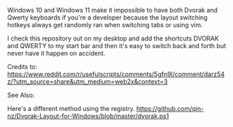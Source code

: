 Windows 10 and Windows 11 make it impossible to have both Dvorak and
Qwerty keyboards if you're a developer because the layout switching
hotkeys always get randomly ran when switching tabs or using vim.

I check this repository out on my desktop and add the shortcuts DVORAK
and QWERTY to my start bar and then it's easy to switch back and forth
but never have it happen on accident.

Credits to:
https://www.reddit.com/r/usefulscripts/comments/5gfn9l/comment/darz54z/?utm_source=share&utm_medium=web2x&context=3

See Also:

Here's a different method using the registry.
https://github.com/qin-nz/Dvorak-Layout-for-Windows/blob/master/dvorak.ps1
